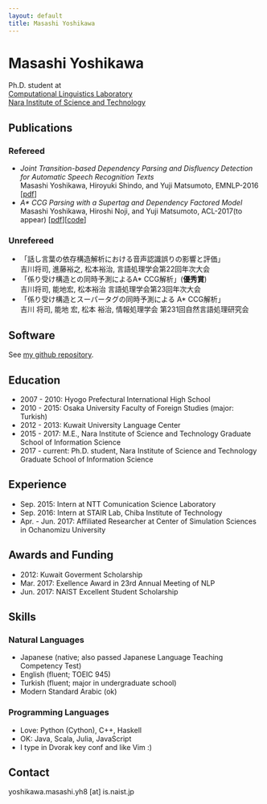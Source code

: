 ```yaml
---
layout: default
title: Masashi Yoshikawa
---
```


# Masashi Yoshikawa
Ph.D. student at  
[Computational Linguistics Laboratory](http://cl.naist.jp)  
[Nara Institute of Science and Technology](http://www.naist.jp)  

## Publications
### Refereed
* _Joint Transition-based Dependency Parsing and Disfluency Detection for Automatic Speech Recognition Texts_  
Masashi Yoshikawa, Hiroyuki Shindo, and Yuji Matsumoto, EMNLP-2016
[[pdf](./papers/dsfl_emnlp2016.pdf)]
* _A\* CCG Parsing with a Supertag and Dependency Factored Model_  
Masashi Yoshikawa, Hiroshi Noji, and Yuji Matsumoto, ACL-2017(to appear)
[[pdf](./papers/ccg_acl2017.pdf)][[code](https://github.com/masashi-y/depccg)]

### Unrefereed
* 「話し言葉の依存構造解析における音声認識誤りの影響と評価」  
吉川将司, 進藤裕之, 松本裕治, 言語処理学会第22回年次大会
* 「係り受け構造との同時予測によるA\* CCG解析」(__優秀賞__)  
吉川将司, 能地宏, 松本裕治 言語処理学会第23回年次大会
* 「係り受け構造とスーパータグの同時予測による A\* CCG解析」  
吉川 将司, 能地 宏, 松本 裕治, 情報処理学会 第231回自然言語処理研究会

## Software
See [my github repository](https://github.com/masashi-y).

## Education
* 2007 - 2010: Hyogo Prefectural International High School
* 2010 - 2015: Osaka University Faculty of Foreign Studies (major: Turkish)
* 2012 - 2013: Kuwait University Language Center
* 2015 - 2017: M.E., Nara Institute of Science and Technology Graduate School of Information Science
* 2017 - current: Ph.D. student, Nara Institute of Science and Technology
 Graduate School of Information Science

## Experience
* Sep. 2015: Intern at NTT Comunication Science Laboratory
* Sep. 2016: Intern at STAIR Lab, Chiba Institute of Technology
* Apr. - Jun. 2017: Affiliated Researcher at Center of Simulation Sciences in Ochanomizu University

## Awards and Funding
*  2012: Kuwait Goverment Scholarship
*  Mar. 2017: Exellence Award in 23rd Annual Meeting of NLP
*  Jun. 2017: NAIST Excellent Student Scholarship

## Skills

### Natural Languages
* Japanese (native; also passed Japanese Language Teaching Competency Test)
* English (fluent; TOEIC 945)
* Turkish (fluent; major in undergraduate school)
* Modern Standard Arabic (ok)

### Programming Languages
* Love: Python (Cython), C++, Haskell
* OK: Java, Scala, Julia, JavaScript
* I type in Dvorak key conf and like Vim :)

## Contact
yoshikawa.masashi.yh8 [at] is.naist.jp
